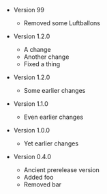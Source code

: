 * Version 99
  - Removed some Luftballons

* Version 1.2.0
  - A change
  - Another change
  - Fixed a thing

* Version 1.2.0
  - Some earlier changes

* Version 1.1.0
  - Even earlier changes

* Version 1.0.0
  - Yet earlier changes

* Version 0.4.0
  - Ancient prerelease version
  - Added foo
  - Removed bar
